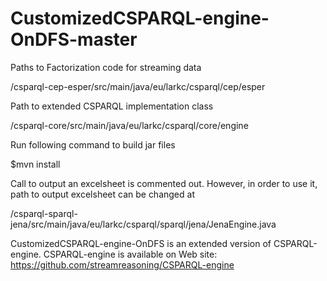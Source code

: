 # CustomizedCSPARQL-engine-OnDFS-master
Paths to Factorization code for streaming data

/csparql-cep-esper/src/main/java/eu/larkc/csparql/cep/esper

Path to extended CSPARQL implementation class

/csparql-core/src/main/java/eu/larkc/csparql/core/engine

Run following command to build jar files

$mvn install

Call to output an excelsheet is commented out. However, in order to use it, path to output excelsheet can be changed at

/csparql-sparql-jena/src/main/java/eu/larkc/csparql/sparql/jena/JenaEngine.java

CustomizedCSPARQL-engine-OnDFS is an extended version of CSPARQL-engine. CSPARQL-engine is available on Web site: https://github.com/streamreasoning/CSPARQL-engine
